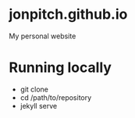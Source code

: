 # jonpitch.github.io
My personal website

# Running locally
* git clone
* cd /path/to/repository
* jekyll serve
